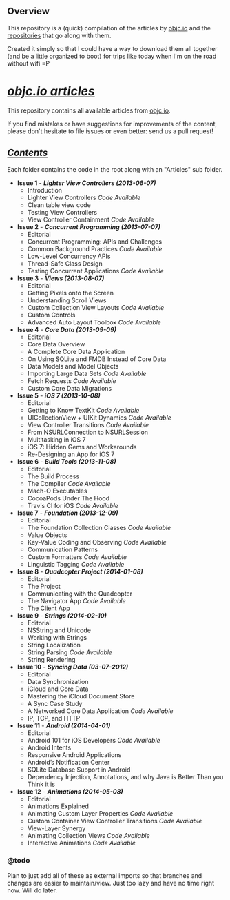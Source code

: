 ## Overview
This repository is a (quick) compilation of the articles by [objc.io](http://objc.io) and the [repositories](https://github.com/objcio) that go along with them.

Created it simply so that I could have a way to download them all together (and be a little organized to boot) for trips like today when I'm on the road without wifi =P

# _[objc.io articles](https://github.com/objcio/articles/blob/master/README.md)_

This repository contains all available articles from [objc.io](http://www.objc.io).

If you find mistakes or have suggestions for improvements of the content, please don't hesitate to file issues or even better: send us a pull request!


## _[Contents](https://github.com/objcio)_

Each folder contains the code in the root along with an "Articles" sub folder.

* **Issue 1** - **_Lighter View Controllers (2013-06-07)_**
  * Introduction
  * Lighter View Controllers *_Code Available_*
  * Clean table view code
  * Testing View Controllers
  * View Controller Containment *_Code Available_*
* **Issue 2** - **_Concurrent Programming (2013-07-07)_**
  * Editorial
  * Concurrent Programming: APIs and Challenges
  * Common Background Practices  *_Code Available_*
  * Low-Level Concurrency APIs
  * Thread-Safe Class Design
  * Testing Concurrent Applications *_Code Available_*
* **Issue 3** - **_Views (2013-08-07)_**
  * Editorial
  * Getting Pixels onto the Screen
  * Understanding Scroll Views
  * Custom Collection View Layouts  *_Code Available_*
  * Custom Controls
  * Advanced Auto Layout Toolbox  *_Code Available_*
* **Issue 4** - **_Core Data (2013-09-09)_**
  * Editorial
  * Core Data Overview
  * A Complete Core Data Application
  * On Using SQLite and FMDB Instead of Core Data
  * Data Models and Model Objects
  * Importing Large Data Sets  *_Code Available_*
  * Fetch Requests  *_Code Available_*
  * Custom Core Data Migrations
* **Issue 5** - **_iOS 7 (2013-10-08)_**
  * Editorial
  * Getting to Know TextKit  *_Code Available_*
  * UICollectionView + UIKit Dynamics  *_Code Available_*
  * View Controller Transitions  *_Code Available_*
  * From NSURLConnection to NSURLSession
  * Multitasking in iOS 7
  * iOS 7: Hidden Gems and Workarounds
  * Re-Designing an App for iOS 7
* **Issue 6** - **_Build Tools (2013-11-08)_**
  * Editorial
  * The Build Process
  * The Compiler  *_Code Available_*
  * Mach-O Executables
  * CocoaPods Under The Hood
  * Travis CI for iOS  *_Code Available_*
* **Issue 7** - **_Foundation (2013-12-09)_**
  * Editorial
  * The Foundation Collection Classes  *_Code Available_*
  * Value Objects
  * Key-Value Coding and Observing  *_Code Available_*
  * Communication Patterns 
  * Custom Formatters  *_Code Available_*
  * Linguistic Tagging  *_Code Available_*
* **Issue 8** - **_Quadcopter Project (2014-01-08)_**
  * Editorial
  * The Project
  * Communicating with the Quadcopter
  * The Navigator App  *_Code Available_*
  * The Client App
* **Issue 9** - **_Strings (2014-02-10)_**
  * Editorial
  * NSString and Unicode
  * Working with Strings
  * String Localization
  * String Parsing  *_Code Available_*
  * String Rendering
* **Issue 10** - **_Syncing Data (03-07-2012)_**
  * Editorial
  * Data Synchronization
  * iCloud and Core Data
  * Mastering the iCloud Document Store
  * A Sync Case Study
  * A Networked Core Data Application  *_Code Available_*
  * IP, TCP, and HTTP
* **Issue 11** - **_Android (2014-04-01)_**
  * Editorial
  * Android 101 for iOS Developers  *_Code Available_*
  * Android Intents
  * Responsive Android Applications
  * Android’s Notification Center
  * SQLite Database Support in Android
  * Dependency Injection, Annotations, and why Java is Better Than you Think it is
* **Issue 12** - **_Animations (2014-05-08)_**
  * Editorial
  * Animations Explained
  * Animating Custom Layer Properties  *_Code Available_*
  * Custom Container View Controller Transitions  *_Code Available_*
  * View-Layer Synergy
  * Animating Collection Views  *_Code Available_*
  * Interactive Animations  *_Code Available_*

### @todo
Plan to just add all of these as external imports so that branches and changes are easier to maintain/view.  Just too lazy and have no time right now.  Will do later.
